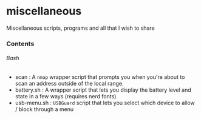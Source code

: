 # miscellaneous
Miscellaneous scripts, programs and all that I wish to share

### Contents
###### Bash
- scan : A `nmap` wrapper script that prompts you when you're about to scan an address outside of the local range.
- battery.sh : A wrapper script that lets you display the battery level and state in a few ways (requires nerd fonts)
- usb-menu.sh : `USBGuard` script that lets you select which device to allow / block through a menu